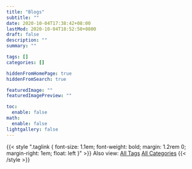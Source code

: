 ```yaml
---
title: "Blogs"
subtitle: ""
date: 2020-10-04T17:38:42+08:00
lastMod: 2020-10-04T18:52:50+0800
draft: false
description: ""
summary: ""

tags: []
categories: []

hiddenFromHomePage: true
hiddenFromSearch: true

featuredImage: ""
featuredImagePreview: ""

toc:
  enable: false
math:
  enable: false
lightgallery: false
---
```


{{< style ".taglink { font-size: 1.1em; font-weight: bold; margin: 1.2rem 0; margin-right: 1em; float: left }" >}}
<span class="taglink">Also view:</span>
<span class="taglink"><a href="/tags/">All Tags</a></span>
<span class="taglink"><a href="/categories/">All Categories</a></span>
{{< /style >}}

<br>
<br>
